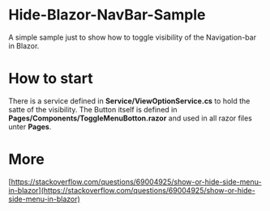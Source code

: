 # Hide-Blazor-NavBar-Sample
A simple sample just to show how to toggle visibility of the Navigation-bar in Blazor.

# How to start

There is a service defined in **Service/ViewOptionService.cs** to hold the satte of the visibility. The Button itself is defined in **Pages/Components/ToggleMenuBotton.razor** and used in all razor files unter **Pages**.

# More

[https://stackoverflow.com/questions/69004925/show-or-hide-side-menu-in-blazor](https://stackoverflow.com/questions/69004925/show-or-hide-side-menu-in-blazor)
